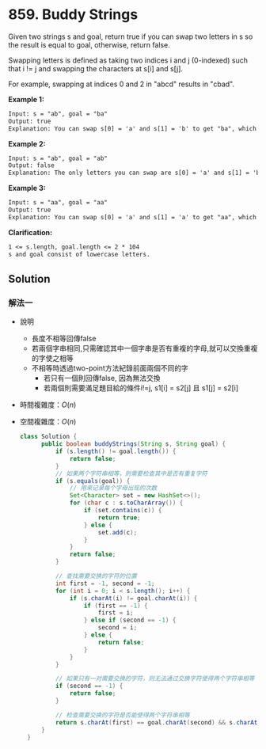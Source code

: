 # 859. Buddy Strings

Given two strings s and goal, return true if you can swap two letters in s so the result is equal to goal, otherwise, return false.

Swapping letters is defined as taking two indices i and j (0-indexed) such that i != j and swapping the characters at s[i] and s[j].

For example, swapping at indices 0 and 2 in "abcd" results in "cbad".

**Example 1:**

```txt
Input: s = "ab", goal = "ba"
Output: true
Explanation: You can swap s[0] = 'a' and s[1] = 'b' to get "ba", which is equal to goal.
```

**Example 2:**

```txt
Input: s = "ab", goal = "ab"
Output: false
Explanation: The only letters you can swap are s[0] = 'a' and s[1] = 'b', which results in "ba" != goal.
```

**Example 3:**

```txt
Input: s = "aa", goal = "aa"
Output: true
Explanation: You can swap s[0] = 'a' and s[1] = 'a' to get "aa", which is equal to goal.
```

**Clarification:**

```txt
1 <= s.length, goal.length <= 2 * 104
s and goal consist of lowercase letters.
```

## Solution

### 解法一

- 說明
  - 長度不相等回傳false
  - 若兩個字串相同,只需確認其中一個字串是否有重複的字母,就可以交換重複的字使之相等
  - 不相等時透過two-point方法紀錄前面兩個不同的字
    - 若只有一個則回傳false, 因為無法交換
    - 若兩個則需要滿足題目給的條件i!=j, s1[i] = s2[j] 且 s1[j] = s2[i]

- 時間複雜度：$O(n)$
- 空間複雜度：$O(n)$

  ```java
  class Solution {
        public boolean buddyStrings(String s, String goal) {
            if (s.length() != goal.length()) {
                return false;
            }
            // 如果两个字符串相等，则需要检查其中是否有重复字符
            if (s.equals(goal)) {
                // 用来记录每个字母出现的次数
                Set<Character> set = new HashSet<>();
                for (char c : s.toCharArray()) {
                    if (set.contains(c)) {
                        return true;
                    } else {
                        set.add(c);
                    }
                }
                return false;
            }

            // 查找需要交换的字符的位置
            int first = -1, second = -1;
            for (int i = 0; i < s.length(); i++) {
                if (s.charAt(i) != goal.charAt(i)) {
                    if (first == -1) {
                        first = i;
                    } else if (second == -1) {
                        second = i;
                    } else {
                        return false;
                    }
                }
            }

            // 如果只有一对需要交换的字符，则无法通过交换字符使得两个字符串相等
            if (second == -1) {
                return false;
            }

            // 检查需要交换的字符是否能使得两个字符串相等
            return s.charAt(first) == goal.charAt(second) && s.charAt(second) == goal.charAt(first);
        }
    }
  ```
